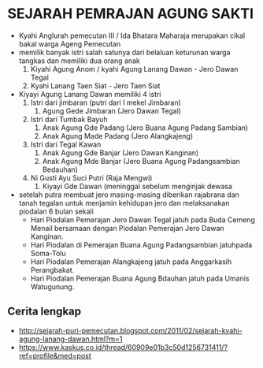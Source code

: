 # SEJARAH PEMRAJAN AGUNG SAKTI

* Kyahi Anglurah pemecutan III / Ida Bhatara Maharaja merupakan cikal bakal warga Ageng Pemecutan
* memilik banyak istri salah satunya dari belaluan keturunan warga tangkas dan memiliki dua orang anak
  1. Kiyahi Agung Anom / kyahi Agung Lanang Dawan - Jero Dawan Tegal 
  2. Kyahi Lanang Taen Siat - Jero Taen Siat
* Kiyayi Agung  Lanang Dawan memiliki 4 istri
  1. Istri dari jimbaran (putri dari I mekel Jimbaran)
     1. Agung Gede Jimbaran (Jero Dawan Tegal)
  2. Istri dari Tumbak Bayuh 
     1. Anak Agung Gde Padang (Jero Buana Agung Padang Sambian)
     2. Anak Agung Made Padang (Jero Alangkajeng)
  3. Istri dari Tegal Kawan
     1. Anak Agung Gde Banjar (Jero Dawan Kanginan)
     2. Anak Agung Mde Banjar (Jero Buana Agung Padangsambian Bedauhan)
  4. Ni Gusti Ayu Suci Putri (Raja Mengwi)
     1. Kiyayi Gde Dawan (meninggal sebelum menginjak dewasa
* setelah putra membuat jero masing-masing diberikan rajabrana dan tanah tegalan untuk menjamin kehidupan jero dan melaksanakan piodalan 6 bulan sekali
  * Hari Piodalan Pemerajan Jero Dawan Tegal jatuh pada Buda Cemeng Menail bersamaan dengan Piodalan Pemerajan Jero Dawan Kanginan.
  * Hari Piodalan di Pemerajan Buana Agung Padangsambian jatuhpada Soma-Tolu
  * Hari Piodalan Pemerajan Alangkajeng jatuh pada Anggarkasih Perangbakat.
  * Hari Piodalan Pemerajan Buana Agung Bdauhan jatuh pada Umanis Watugunung.

## Cerita lengkap
* http://sejarah-puri-pemecutan.blogspot.com/2011/02/sejarah-kyahi-agung-lanang-dawan.html?m=1
* https://www.kaskus.co.id/thread/60909e01b3c50d1256731411/?ref=profile&med=post